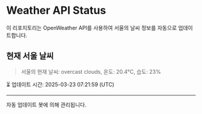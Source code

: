 
# Weather API Status

이 리포지토리는 OpenWeather API를 사용하여 서울의 날씨 정보를 자동으로 업데이트합니다.

## 현재 서울 날씨
> 서울의 현재 날씨: overcast clouds, 온도: 20.4°C, 습도: 23%

⏳ 업데이트 시간: 2025-03-23 07:21:59 (UTC)

---
자동 업데이트 봇에 의해 관리됩니다.

